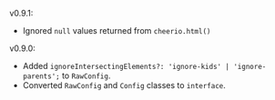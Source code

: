 v0.9.1:
  * Ignored `null` values returned from `cheerio.html()`

v0.9.0:
  * Added `ignoreIntersectingElements?: 'ignore-kids' | 'ignore-parents';` to `RawConfig`.
  * Converted `RawConfig` and `Config` classes to `interface`.
